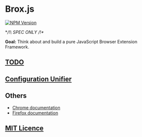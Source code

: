 
# Brox.js

[![NPM Version][npm-image]][npm-url]

**/!\ SPEC ONLY /!\**

**Goal:** Think about and build a pure JavaScript Browser Extension Framework.

## [TODO](https://raw.githubusercontent.com/wuha-io/broxjs/master/TODO.md)

## [Configuration Unifier](https://raw.githubusercontent.com/wuha-io/broxjs/master/doc/configUnifier.md)

## Others

- [Chrome documentation](https://developer.chrome.com/extensions/api_index)
- [Firefox documentation](https://developer.mozilla.org/en-US/Add-ons)

## [MIT Licence](https://raw.githubusercontent.com/wuha-io/broxjs/master/LICENSE)

[npm-image]: https://img.shields.io/npm/v/express.svg
[npm-url]: https://www.npmjs.com/package/broxjs
